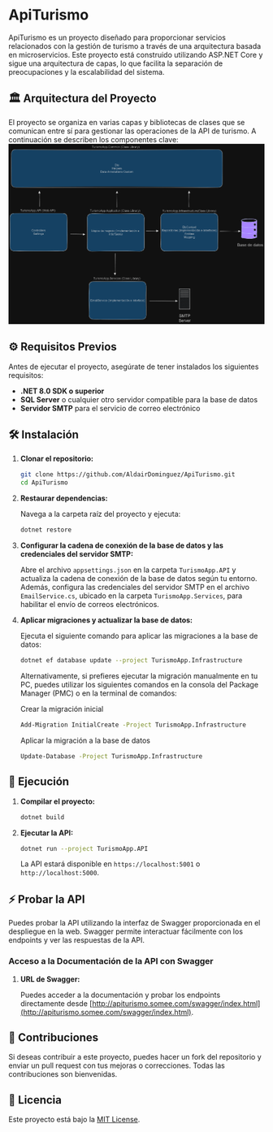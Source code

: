 # ApiTurismo

ApiTurismo es un proyecto diseñado para proporcionar servicios relacionados con la gestión de turismo a través de una arquitectura basada en microservicios. Este proyecto está construido utilizando ASP.NET Core y sigue una arquitectura de capas, lo que facilita la separación de preocupaciones y la escalabilidad del sistema.

## 🏛️ Arquitectura del Proyecto
El proyecto se organiza en varias capas y bibliotecas de clases que se comunican entre sí para gestionar las operaciones de la API de turismo. A continuación se describen los componentes clave:
![Diagrama de Arquitectura](https://github.com/AldairDominguez/ApiTurismo/blob/main/TurismoApp.Api/Properties/image.png)

## ⚙️ Requisitos Previos

Antes de ejecutar el proyecto, asegúrate de tener instalados los siguientes requisitos:

- **.NET 8.0 SDK o superior**
- **SQL Server** o cualquier otro servidor compatible para la base de datos
- **Servidor SMTP** para el servicio de correo electrónico

## 🛠️ Instalación

1. **Clonar el repositorio:**

    ```bash
    git clone https://github.com/AldairDominguez/ApiTurismo.git
    cd ApiTurismo
    ```

2. **Restaurar dependencias:**

    Navega a la carpeta raíz del proyecto y ejecuta:

    ```bash
    dotnet restore
    ```

3. **Configurar la cadena de conexión de la base de datos y las credenciales del servidor SMTP:**

   Abre el archivo `appsettings.json` en la carpeta `TurismoApp.API` y actualiza la cadena de conexión de la base de datos según tu entorno. Además, configura las credenciales del servidor SMTP en el archivo       `EmailService.cs`, ubicado en la carpeta `TurismoApp.Services`, para habilitar el envío de correos electrónicos.

4. **Aplicar migraciones y actualizar la base de datos:**

    Ejecuta el siguiente comando para aplicar las migraciones a la base de datos:

    ```bash
    dotnet ef database update --project TurismoApp.Infrastructure
    ```
    Alternativamente, si prefieres ejecutar la migración manualmente en tu PC, puedes utilizar los siguientes comandos en la consola del Package Manager (PMC) o en la terminal de comandos:
   
    Crear la migración inicial
   
    ```bash
    Add-Migration InitialCreate -Project TurismoApp.Infrastructure
    ```
   
    Aplicar la migración a la base de datos
   
    ```bash
    Update-Database -Project TurismoApp.Infrastructure
    ```

## 🚀 Ejecución

1. **Compilar el proyecto:**

    ```bash
    dotnet build
    ```

2. **Ejecutar la API:**

    ```bash
    dotnet run --project TurismoApp.API
    ```

    La API estará disponible en `https://localhost:5001` o `http://localhost:5000`.

## ⚡ Probar la API

Puedes probar la API utilizando la interfaz de Swagger proporcionada en el despliegue en la web. Swagger permite interactuar fácilmente con los endpoints y ver las respuestas de la API.

### Acceso a la Documentación de la API con Swagger

1. **URL de Swagger:**

    Puedes acceder a la documentación y probar los endpoints directamente desde [http://apiturismo.somee.com/swagger/index.html](http://apiturismo.somee.com/swagger/index.html).

## 🤝 Contribuciones

Si deseas contribuir a este proyecto, puedes hacer un fork del repositorio y enviar un pull request con tus mejoras o correcciones. Todas las contribuciones son bienvenidas.

## 📄 Licencia

Este proyecto está bajo la [MIT License](https://opensource.org/licenses/MIT).
